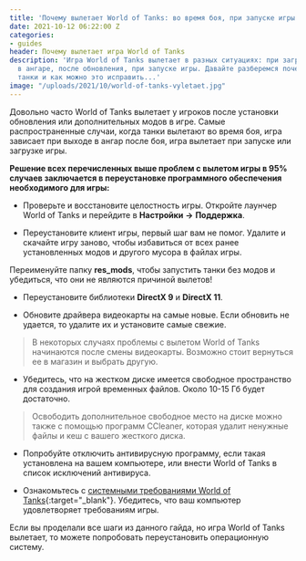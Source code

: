 ```yaml
---
title: 'Почему вылетает World of Tanks: во время боя, при запуске игры'
date: 2021-10-12 06:22:00 Z
categories:
- guides
header: Почему вылетает игра World of Tanks
description: 'Игра World of Tanks вылетает в разных ситуациях: при загрузке, в бою,
  в ангаре, после обновления, при запуске игры. Давайте разберемся почему вылетают
  танки и как можно это исправить...'
image: "/uploads/2021/10/world-of-tanks-vyletaet.jpg"
---
```


Довольно часто World of Tanks вылетает у игроков после установки обновления или дополнительных модов в игре. Самые распространенные случаи, когда танки вылетают во время боя, игра зависает при выходе в ангар после боя, игра вылетает при запуске или загрузке игры.

**Решение всех перечисленных выше проблем с вылетом игры в 95% случаев заключается в переустановке программного обеспечения необходимого для игры:**

* Проверьте и восстановите целостность игры. Откройте лаунчер World of Tanks и перейдите в **Настройки** **->** **Поддержка**.

* Переустановите клиент игры, первый шаг вам не помог. Удалите и скачайте игру заново, чтобы избавиться от всех ранее установленных модов и другого мусора в файлах игры.

Переименуйте папку **res_mods**, чтобы запустить танки без модов и убедиться, что они не являются причиной вылетов!

* Переустановите библиотеки **DirectX 9** и **DirectX 11**.

* Обновите драйвера видеокарты на самые новые. Если обновить не удается, то удалите их и установите самые свежие.

> В некоторых случаях проблемы с вылетом World of Tanks начинаются после смены видеокарты. Возможно стоит вернуться ее в магазин и выбрать другую.

* Убедитесь, что на жестком диске имеется свободное пространство для создания игрой временных файлов. Около 10-15 Гб будет достаточно. 

> Освободить дополнительное свободное место на диске можно также с помощью программ CCleaner, которая удалит ненужные файлы и кеш с вашего жесткого диска.

* Попробуйте отключить антивирусную программу, если такая установлена на вашем компьютере, или внести World of Tanks в список исключений антивируса.

* Ознакомьтесь с [системными требованиями World of Tanks](/sistemnie-trebovaniya-wot){:target="_blank"}. Убедитесь, что ваш компьютер удовлетворяет требованиям игры.

Если вы проделали все шаги из данного гайда, но игра World of Tanks вылетает, то можете попробовать переустановить операционную систему. 

